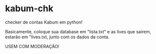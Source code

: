 # kabum-chk
checker de contas Kabum em python!

Basicamente, coloque sua database em "lista.txt" e as lives que sairem, estarão em "lives.txt, junto com os dados da conta.

USEM COM MODERAÇÃO!
